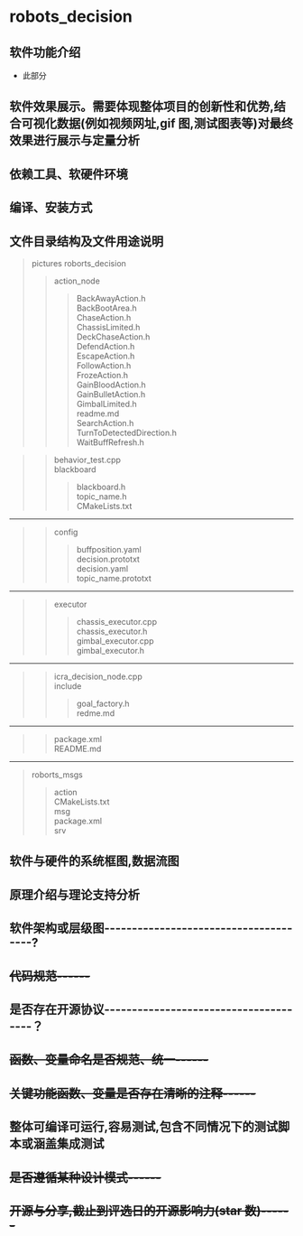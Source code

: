 # robots_decision
## 软件功能介绍
- 此部分
## 软件效果展示。需要体现整体项目的创新性和优势,结合可视化数据(例如视频网址,gif 图,测试图表等)对最终效果进行展示与定量分析
## 依赖工具、软硬件环境
## 编译、安装方式
## 文件目录结构及文件用途说明
>pictures
>roborts_decision
>>action_node
>>>BackAwayAction.h<br />
BackBootArea.h<br />
ChaseAction.h<br />
ChassisLimited.h<br />
DeckChaseAction.h<br />
DefendAction.h<br />
EscapeAction.h<br />
FollowAction.h<br />
>>>FrozeAction.h<br />
>>>GainBloodAction.h<br />
>>>GainBulletAction.h<br />
>>>GimbalLimited.h<br />
>>>readme.md<br />
>>>SearchAction.h<br />
>>>TurnToDetectedDirection.h<br />
>>>WaitBuffRefresh.h<br />
  
  
>>behavior_test.cpp<br />
>>blackboard<br />
>>>blackboard.h<br />
>>>topic_name.h<br />
>>CMakeLists.txt<br />
   ***
>>config<br />
>>>buffposition.yaml<br />
>>>decision.prototxt<br />
>>>decision.yaml<br />
>>>topic_name.prototxt<br />
***
>>executor<br />
>>>chassis_executor.cpp<br />
>>>chassis_executor.h<br />
>>>gimbal_executor.cpp<br />
>>>gimbal_executor.h<br />
***
>>icra_decision_node.cpp<br />
>>include<br />
>>>goal_factory.h<br />
>>>redme.md<br />
***
>>package.xml<br />
>>README.md<br />
***
>roborts_msgs<br />
>>action<br />
>>CMakeLists.txt<br />
>>msg<br />
>>package.xml<br />
>>srv

## 软件与硬件的系统框图,数据流图
## 原理介绍与理论支持分析
## 软件架构或层级图--------------------------------------?
## ~~代码规范------~~
## 是否存在开源协议--------------------------------------？
## ~~函数、变量命名是否规范、统一------~~
## ~~关键功能函数、变量是否存在清晰的注释------~~
## 整体可编译可运行,容易测试,包含不同情况下的测试脚本或涵盖集成测试
## ~~是否遵循某种设计模式------~~
## ~~开源与分享,截止到评选日的开源影响力(star 数)------~~

